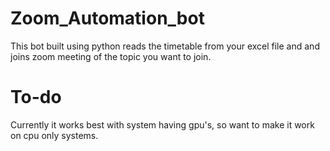 # Zoom_Automation_bot
This bot built using python reads the timetable from your excel file and and joins zoom meeting of the topic you want to join.

# To-do
Currently it works best with system having gpu's, so want to make it work on cpu only systems.
